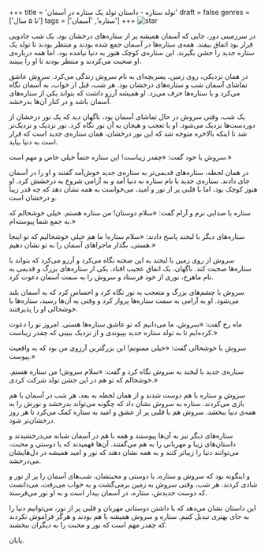 +++
title = 'تولد ستاره - داستان تولد یک ستاره در آسمان'
draft = false
genres = ['تا ۵ سال']
tags = ['ستاره', 'آسمان']
+++
![star](/23.Star.jpg)

در سرزمینی دور، جایی که آسمان همیشه پر از ستاره‌های درخشان بود، یک شب جادویی قرار بود اتفاق بیفتد. همه‌ی ستاره‌ها در آسمان جمع شده بودند و منتظر بودند تا تولد یک ستاره جدید را جشن بگیرند. این ستاره‌ی کوچک هنوز به دنیا نیامده بود، اما همه درباره‌ی او صحبت می‌کردند و منتظر بودند تا او را ببینند.

در همان نزدیکی، روی زمین، پسربچه‌ای به نام سروش زندگی می‌کرد. سروش عاشق تماشای آسمان شب و ستاره‌های درخشان بود. هر شب، قبل از خواب، به آسمان نگاه می‌کرد و با ستاره‌ها حرف می‌زد. او همیشه آرزو داشت که بتواند یکی از ستاره‌های آسمان باشد و در کنار آن‌ها بدرخشد.

یک شب، وقتی سروش در حال تماشای آسمان بود، ناگهان دید که یک نور درخشان از دوردست‌ها نزدیک می‌شود. او با تعجب و هیجان به آن نور نگاه کرد. نور نزدیک و نزدیک‌تر شد تا اینکه بالاخره متوجه شد که این نور درخشان، همان ستاره‌ی جدید است که قرار است به دنیا بیاید.

سروش با خود گفت: «چقدر زیباست! این ستاره حتماً خیلی خاص و مهم است.»

در همان لحظه، ستاره‌های قدیمی‌تر به ستاره‌ی جدید خوش‌آمد گفتند و او را در آسمان جای دادند. ستاره‌ی جدید با نام ستاره به دنیا آمد و به آرامی شروع به درخشش کرد. او هنوز کوچک بود، اما با قلبی پر از نور و امید، می‌خواست به همه نشان دهد که چه قدر زیبا و درخشان است.

ستاره با صدایی نرم و آرام گفت: «سلام دوستان! من ستاره هستم. خیلی خوشحالم که به جمع شما پیوسته‌ام.»

ستاره‌های دیگر با لبخند پاسخ دادند: «سلام ستاره! ما هم خیلی خوشحالیم که تو اینجا هستی. بگذار ماجراهای آسمان را به تو نشان دهیم.»

سروش از روی زمین با لبخند به این صحنه نگاه می‌کرد و آرزو می‌کرد که بتواند با ستاره‌ها صحبت کند. ناگهان، یک اتفاق عجیب افتاد. یکی از ستاره‌های بزرگ و قدیمی به نام ماهرخ، نوری از خود فرستاد و سروش را به سمت آسمان دعوت کرد.

سروش با چشم‌های بزرگ و متعجب به نور نگاه کرد و احساس کرد که به آسمان بلند می‌شود. او به آرامی به سمت ستاره‌ها پرواز کرد و وقتی به آن‌ها رسید، ستاره‌ها با خوشحالی او را پذیرفتند.

ماه رخ گفت: «سروش، ما می‌دانیم که تو عاشق ستاره‌ها هستی. امروز تو را دعوت کرده‌ایم تا به تولد ستاره جدید بپیوندی و از نزدیک ببینی که چقدر زیباست.»

سروش با خوشحالی گفت: «خیلی ممنونم! این بزرگترین آرزوی من بود که به واقعیت پیوست.»

ستاره‌ی جدید با لبخند به سروش نگاه کرد و گفت: «سلام سروش! من ستاره هستم. خوشحالم که تو هم در این جشن تولد شرکت کردی.»

سروش و ستاره با هم دوست شدند و از همان لحظه به بعد، هر شب در آسمان با هم بازی می‌کردند. ستاره به سروش نشان داد که چگونه می‌تواند بدرخشد و نورش را به همه‌ی دنیا ببخشد. سروش هم با قلبی پر از عشق و امید به ستاره کمک می‌کرد تا هر روز درخشان‌تر شود.

ستاره‌های دیگر نیز به آن‌ها پیوستند و همه با هم در آسمان شبانه می‌درخشیدند و داستان‌های زیبا و مهربانی را به هم می‌گفتند. آن‌ها فهمیدند که با دوستی و محبت، می‌توانند دنیا را زیباتر کنند و به همه نشان دهند که نور و امید همیشه در دل‌هایشان می‌درخشد.

و اینگونه بود که سروش و ستاره، با دوستی و محبتشان، شب‌های آسمان را پر از نور و شادی کردند. هر شب، وقتی سروش به زمین برمی‌گشت و به خواب می‌رفت، می‌دانست که دوست جدیدش، ستاره، در آسمان بیدار است و به او نور می‌فرستد.

این داستان نشان می‌دهد که با داشتن دوستانی مهربان و قلبی پر از نور، می‌توانیم دنیا را به جای بهتری تبدیل کنیم. ستاره و سروش همیشه با هم بودند و هرگز فراموش نکردند که چقدر مهم است که نور و محبت را به دیگران ببخشند.


پایان.